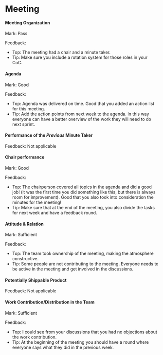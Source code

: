 # Meeting

#### Meeting Organization

Mark: Pass

Feedback: 
- Top: The meeting had a chair and a minute taker. 
- Tip: Make sure you include a rotation system for those roles in your CoC. 

#### Agenda 

Mark: Good

Feedback: 
- Top: Agenda was delivered on time. Good that you added an action list for this meeting.
- Tip: Add the action points from next week to the agenda. In this way everyone can have a better overview of the work they will need to do next sprint.


#### Performance of the *Previous* Minute Taker

Feedback: Not applicable


#### Chair performance

Mark: Good

Feedback: 
- Top: The chairperson covered all topics in the agenda and did a good job! (it was the first time you did something like this, but there is always room for improvement). Good that you also took into consideration the minutes for the meeting!
- Tip: Make sure that at the end of the meeting, you also divide the tasks for next week and have a feedback round.

#### Attitude & Relation

Mark: Sufficient

Feedback: 
- Top: The team took ownership of the meeting, making the atmosphere constructive. 
- Tip: Some people are not contributing to the meeting. Everyone needs to be active in the meeting and get involved in the discussions.

#### Potentially Shippable Product

Feedback: Not applicable

#### Work Contribution/Distribution in the Team

Mark: Sufficient

Feedback: 
- Top: I could see from your discussions that you had no objections about the work contribution.
- Tip: At the beginning of the meeting you should have a round where everyone says what they did in the previous week.
